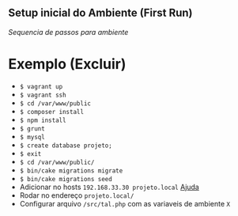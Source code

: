 ## Setup inicial do Ambiente (First Run)  
*Sequencia de passos para ambiente*  

# Exemplo (Excluir)
* `$ vagrant up`  
* `$ vagrant ssh`  
* `$ cd /var/www/public`  
* `$ composer install`  
* `$ npm install`  
* `$ grunt`  
* `$ mysql`  
* `$ create database projeto;`  
* `$ exit`  
* `$ cd /var/www/public/`  
* `$ bin/cake migrations migrate`  
* `$ bin/cake migrations seed`  
* Adicionar no hosts `192.168.33.30 projeto.local` [Ajuda](http://link_para_ajuda.com.br/)  
* Rodar no endereço `projeto.local/`  
* Configurar arquivo `/src/tal.php` com as variaveis de ambiente `X`  

